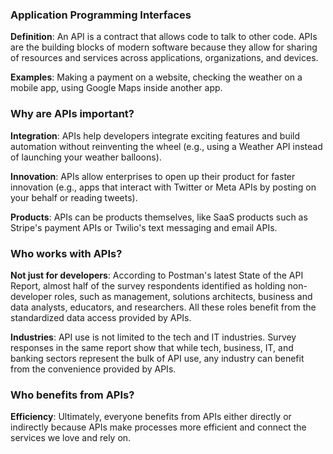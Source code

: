 ### Application Programming Interfaces

**Definition**: An API is a contract that allows code to talk to other code. APIs are the building blocks of modern software because they allow for sharing of resources and services across applications, organizations, and devices.

**Examples**: Making a payment on a website, checking the weather on a mobile app, using Google Maps inside another app.

### Why are APIs important?

**Integration**: APIs help developers integrate exciting features and build automation without reinventing the wheel (e.g., using a Weather API instead of launching your weather balloons).

**Innovation**: APIs allow enterprises to open up their product for faster innovation (e.g., apps that interact with Twitter or Meta APIs by posting on your behalf or reading tweets).

**Products**: APIs can be products themselves, like SaaS products such as Stripe's payment APIs or Twilio's text messaging and email APIs.

### Who works with APIs?

**Not just for developers**: According to Postman's latest State of the API Report, almost half of the survey respondents identified as holding non-developer roles, such as management, solutions architects, business and data analysts, educators, and researchers. All these roles benefit from the standardized data access provided by APIs.

**Industries**: API use is not limited to the tech and IT industries. Survey responses in the same report show that while tech, business, IT, and banking sectors represent the bulk of API use, any industry can benefit from the convenience provided by APIs.

### Who benefits from APIs?

**Efficiency**: Ultimately, everyone benefits from APIs either directly or indirectly because APIs make processes more efficient and connect the services we love and rely on.